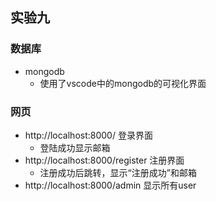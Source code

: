 ## 实验九

### 数据库
+ mongodb
    + 使用了vscode中的mongodb的可视化界面

### 网页
+ http://localhost:8000/    登录界面
    + 登陆成功显示邮箱
+ http://localhost:8000/register    注册界面
    + 注册成功后跳转，显示“注册成功”和邮箱
+ http://localhost:8000/admin   显示所有user

